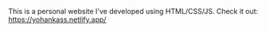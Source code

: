 This is a personal website I've developed using HTML/CSS/JS. 
Check it out: https://yohankass.netlify.app/
